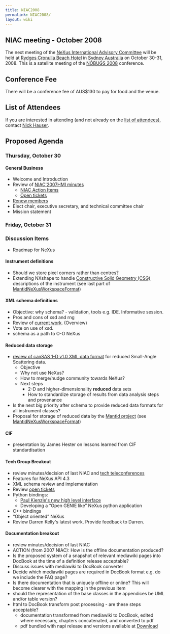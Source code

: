```yaml
---
title: NIAC2008
permalink: NIAC2008/
layout: wiki
---
```


NIAC meeting - October 2008
---------------------------

The next meeting of the [NeXus International Advisory
Committee](NIAC "wikilink") will be held at [Rydges Cronulla Beach
Hotel](http://www.rydges.com/hotel/0/RNCRON/Rydges-Cronulla-Sydney.htm)
in [Sydney Australia](http://www.sydneyaustralia.com/en/) on October
30-31, 2008. This is a satellite meeting of the [NOBUGS
2008](http://www.nbi.ansto.gov.au/cgi-bin/nobugs2008/overview.ws3)
conference.

Conference Fee
--------------

There will be a conference fee of AUS$130 to pay for food and the venue.

List of Attendees
-----------------

If you are interested in attending (and not already on the [list of
attendees](NIAC2008_attendees "wikilink")), contact [Nick
Hauser](User%3ANick_Hauser "wikilink").

Proposed Agenda
---------------

### Thursday, October 30

#### General Business

-   Welcome and Introduction
-   Review of [NIAC'2007HMI minutes](NIAC2007_Minutes "wikilink")
    -   [NIAC Action Items](NIACActionItems "wikilink")
    -   [Open tickets](http://trac.nexusformat.org/definitions/report/3)
-   [Renew members](Membership_Dates "wikilink")
-   Elect chair, executive secretary, and technical committee chair
-   Mission statement

### Friday, October 31

### Discussion Items

-   Roadmap for NeXus

#### Instrument definitions

-   Should we store pixel corners rather than centres?
-   Extending NXshape to handle [Constructive Solid Geometry
    (CSG)](http://en.wikipedia.org/wiki/Constructive_solid_geometry)
    descriptions of the instrument (see last part of
    [MantidNeXusWorkspaceFormat](Media:MantidNexusWorkspaceFormat.pdf "wikilink"))

#### XML schema definitions

-   Objective: why schema? - validation, tools e.g. IDE. Informative
    session.
-   Pros and cons of xsd and rng
-   Review of [current work](Schema "wikilink"). (Overview)
-   Vote on use of xsd.
-   schema as a path to O-O NeXus

#### Reduced data storage

-   [review of canSAS 1-D v1.0 XML data
    format](http://www.smallangles.net/wgwiki/index.php/cansas1d_documentation)
    for reduced Small-Angle Scattering data.
    -   Objective
    -   Why not use NeXus?
    -   How to merge/nudge community towards NeXus?
    -   Next steps
        -   2-D and higher-dimensionality **reduced** data sets
        -   How to standardize storage of results from data analysis
            steps and provenance
-   Is the next big priority after schema to provide reduced data
    formats for all instrument classes?
-   Proposal for storage of reduced data by the [Mantid
    project](http://www.mantidproject.org/) (see
    [MantidNeXusWorkspaceFormat](Media:MantidNexusWorkspaceFormat.pdf "wikilink"))

#### CIF

-   presentation by James Hester on lessons learned from CIF
    standardisation

#### Tech Group Breakout

-   review minutes/decision of last NIAC and [tech
    teleconferences](Technical_Subcommittee "wikilink")
-   Features for NeXus API 4.3
-   XML schema review and implementation
-   Review [open tickets](http://trac.nexusformat.org/code/report/3)
-   Python bindings:
    -   [Paul Kienzle's new high level
        interface](http://lists.nexusformat.org/pipermail/nexus-developers/2008/000791.html)
    -   Developing a “Open GENIE like” NeXus python application
-   C++ bindings
-   “Object oriented” NeXus
-   Review Darren Kelly's latest work. Provide feedback to Darren.

#### Documentation breakout

-   review minutes/decision of last NIAC
-   ACTION (from 2007 NIAC): How is the offline documentation produced?
-   Is the proposed system of a snapshot of relevant mediawiki pages
    into DocBook at the time of a definition release acceptable?
-   Discuss issues with mediawiki to DocBook converter
-   Decide which mediawiki pages are required in DocBook format e.g. do
    we include the FAQ page?
-   Is there documentation that is uniquely offline or online? This will
    become clearer with the mapping in the previous item
-   should the representation of the base classes in the appendices be
    UML and/or table version?
-   html to DocBook transform post processing - are these steps
    acceptable?
    -   documentation transformed from mediawiki to DocBook, edited
        where necessary, chapters concatenated, and converted to pdf
    -   pdf bundled with napi release and versions available at
        [Download](Download "wikilink")

